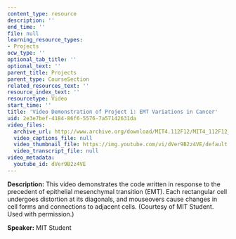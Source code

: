 ```yaml
---
content_type: resource
description: ''
end_time: ''
file: null
learning_resource_types:
- Projects
ocw_type: ''
optional_tab_title: ''
optional_text: ''
parent_title: Projects
parent_type: CourseSection
related_resources_text: ''
resource_index_text: ''
resourcetype: Video
start_time: ''
title: 'Video Demonstration of Project 1: EMT Variations in Cancer'
uid: 2e3e7bef-4184-86f6-5576-7a57142631da
video_files:
  archive_url: http://www.archive.org/download/MIT4.112F12/MIT4_112F12_Video_Ex1_300k.mp4
  video_captions_file: null
  video_thumbnail_file: https://img.youtube.com/vi/dVer9B2z4VE/default.jpg
  video_transcript_file: null
video_metadata:
  youtube_id: dVer9B2z4VE
---
```


**Description:** This video demonstrates the code written in response to the precedent of epithelial mesenchymal transition (EMT). Each rectangular cell undergoes distortion at its diagonals, and mouseovers cause changes in cell forms and connections to adjacent cells. (Courtesy of MIT Student. Used with permission.)

**Speaker:** MIT Student



